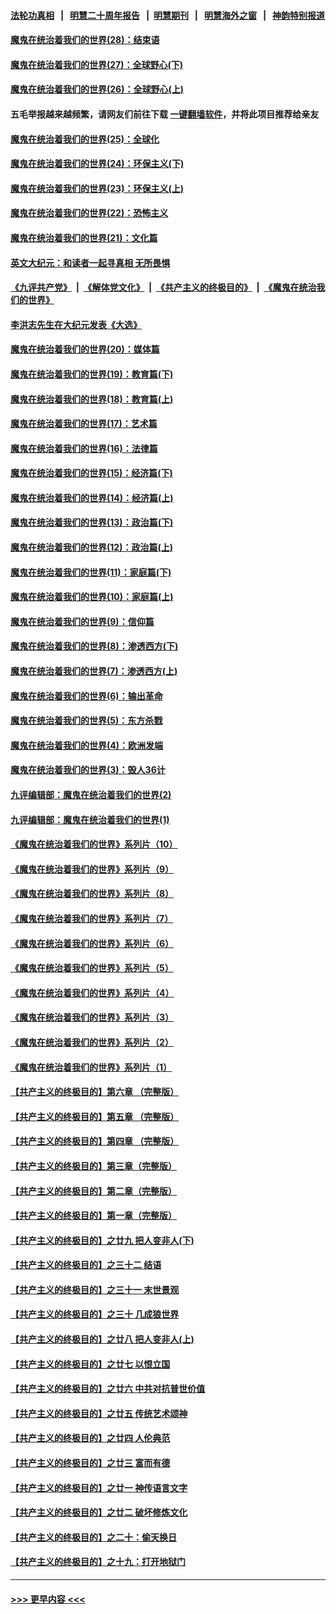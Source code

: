 #### [法轮功真相](https://github.com/gfw-breaker/truth/blob/master/README.md?t=0) &nbsp;&nbsp;|&nbsp;&nbsp; [明慧二十周年报告](https://github.com/gfw-breaker/mh-reports/blob/master/README.md?t=0) &nbsp;&nbsp;|&nbsp;&nbsp;[明慧期刊](https://github.com/gfw-breaker/mh-qikan) &nbsp;&nbsp;|&nbsp;&nbsp; [明慧海外之窗](https://github.com/gfw-breaker/mh-news/blob/master/README.md?t=0) &nbsp;&nbsp;|&nbsp;&nbsp; [神韵特别报道](https://github.com/gfw-breaker/mh-news/blob/master/shenyun.md?t=0)
#### [魔鬼在统治着我们的世界(28)：结束语](../pages/nsc422/n10936246.md?t=06151252) 
#### [魔鬼在统治着我们的世界(27)：全球野心(下)](../pages/nsc422/n10928319.md?t=06151252) 
#### [魔鬼在统治着我们的世界(26)：全球野心(上)](../pages/nsc422/n10900318.md?t=06151252) 
#### 五毛举报越来越频繁，请网友们前往下载 [一键翻墙软件](https://github.com/gfw-breaker/ssr-accounts)，并将此项目推荐给亲友
#### [魔鬼在统治着我们的世界(25)：全球化](../pages/nsc422/n10788205.md?t=06151252) 
#### [魔鬼在统治着我们的世界(24)：环保主义(下)](../pages/nsc422/n10695307.md?t=06151252) 
#### [魔鬼在统治着我们的世界(23)：环保主义(上)](../pages/nsc422/n10688613.md?t=06151252) 
#### [魔鬼在统治着我们的世界(22)：恐怖主义](../pages/nsc422/n10614727.md?t=06151252) 
#### [魔鬼在统治着我们的世界(21)：文化篇](../pages/nsc422/n10597706.md?t=06151252) 
#### [英文大纪元：和读者一起寻真相 无所畏惧](../pages/nsc422/n12542027.md?t=06151252) 
#### [《九评共产党》](https://github.com/begood0513/9ping.md/blob/master/README.md) &nbsp;|&nbsp; [《解体党文化》](../../../../jtdwh.md/blob/master/README.md)  &nbsp;|&nbsp; [《共产主义的终极目的》](../../../../gczydzjmd.md/blob/master/README.md) &nbsp;|&nbsp; [《魔鬼在统治我们的世界》](../../../../mgztzwmdsj.md/blob/master/README.md) 
#### [李洪志先生在大纪元发表《大选》](../pages/nsc422/n12534746.md?t=06151252) 
#### [魔鬼在统治着我们的世界(20)：媒体篇](../pages/nsc422/n10586579.md?t=06151252) 
#### [魔鬼在统治着我们的世界(19)：教育篇(下)](../pages/nsc422/n10564808.md?t=06151252) 
#### [魔鬼在统治着我们的世界(18)：教育篇(上)](../pages/nsc422/n10526970.md?t=06151252) 
#### [魔鬼在统治着我们的世界(17)：艺术篇](../pages/nsc422/n10499093.md?t=06151252) 
#### [魔鬼在统治着我们的世界(16)：法律篇](../pages/nsc422/n10485969.md?t=06151252) 
#### [魔鬼在统治着我们的世界(15)：经济篇(下)](../pages/nsc422/n10469975.md?t=06151252) 
#### [魔鬼在统治着我们的世界(14)：经济篇(上)](../pages/nsc422/n10457370.md?t=06151252) 
#### [魔鬼在统治着我们的世界(13)：政治篇(下)](../pages/nsc422/n10448270.md?t=06151252) 
#### [魔鬼在统治着我们的世界(12)：政治篇(上)](../pages/nsc422/n10444576.md?t=06151252) 
#### [魔鬼在统治着我们的世界(11)：家庭篇(下)](../pages/nsc422/n10440961.md?t=06151252) 
#### [魔鬼在统治着我们的世界(10)：家庭篇(上)](../pages/nsc422/n10435448.md?t=06151252) 
#### [魔鬼在统治着我们的世界(9)：信仰篇](../pages/nsc422/n10432159.md?t=06151252) 
#### [魔鬼在统治着我们的世界(8)：渗透西方(下)](../pages/nsc422/n10429603.md?t=06151252) 
#### [魔鬼在统治着我们的世界(7)：渗透西方(上)](../pages/nsc422/n10426013.md?t=06151252) 
#### [魔鬼在统治着我们的世界(6)：输出革命](../pages/nsc422/n10421536.md?t=06151252) 
#### [魔鬼在统治着我们的世界(5)：东方杀戮](../pages/nsc422/n10417707.md?t=06151252) 
#### [魔鬼在统治着我们的世界(4)：欧洲发端](../pages/nsc422/n10414890.md?t=06151252) 
#### [魔鬼在统治着我们的世界(3)：毁人36计](../pages/nsc422/n10411583.md?t=06151252) 
#### [九评编辑部：魔鬼在统治着我们的世界(2)](../pages/nsc422/n10410036.md?t=06151252) 
#### [九评编辑部：魔鬼在统治着我们的世界(1)](../pages/nsc422/n10406825.md?t=06151252) 
#### [《魔鬼在统治着我们的世界》系列片（10）](../pages/nsc422/n12292670.md?t=06151252) 
#### [《魔鬼在统治着我们的世界》系列片（9）](../pages/nsc422/n12290859.md?t=06151252) 
#### [《魔鬼在统治着我们的世界》系列片（8）](../pages/nsc422/n12287445.md?t=06151252) 
#### [《魔鬼在统治着我们的世界》系列片（7）](../pages/nsc422/n12283425.md?t=06151252) 
#### [《魔鬼在统治着我们的世界》系列片（6）](../pages/nsc422/n12282314.md?t=06151252) 
#### [《魔鬼在统治着我们的世界》系列片（5）](../pages/nsc422/n12281419.md?t=06151252) 
#### [《魔鬼在统治着我们的世界》系列片（4）](../pages/nsc422/n12274024.md?t=06151252) 
#### [《魔鬼在统治着我们的世界》系列片（3）](../pages/nsc422/n12271322.md?t=06151252) 
#### [《魔鬼在统治着我们的世界》系列片（2）](../pages/nsc422/n12269049.md?t=06151252) 
#### [《魔鬼在统治着我们的世界》系列片（1）](../pages/nsc422/n12267575.md?t=06151252) 
#### [【共产主义的终极目的】第六章 （完整版）](../pages/nsc422/n11428913.md?t=06151252) 
#### [【共产主义的终极目的】第五章 （完整版）](../pages/nsc422/n11428912.md?t=06151252) 
#### [【共产主义的终极目的】第四章 （完整版）](../pages/nsc422/n11428907.md?t=06151252) 
#### [【共产主义的终极目的】第三章（完整版）](../pages/nsc422/n11428848.md?t=06151252) 
#### [【共产主义的终极目的】第二章（完整版）](../pages/nsc422/n11428831.md?t=06151252) 
#### [【共产主义的终极目的】第一章（完整版）](../pages/nsc422/n11417651.md?t=06151252) 
#### [【共产主义的终极目的】之廿九 把人变非人(下)](../pages/nsc422/n11344140.md?t=06151252) 
#### [【共产主义的终极目的】之三十二 结语](../pages/nsc422/n11360535.md?t=06151252) 
#### [【共产主义的终极目的】之三十一 末世景观](../pages/nsc422/n11351129.md?t=06151252) 
#### [【共产主义的终极目的】之三十 几成狼世界](../pages/nsc422/n11348280.md?t=06151252) 
#### [【共产主义的终极目的】之廿八 把人变非人(上)](../pages/nsc422/n11340492.md?t=06151252) 
#### [【共产主义的终极目的】之廿七 以恨立国](../pages/nsc422/n11336944.md?t=06151252) 
#### [【共产主义的终极目的】之廿六 中共对抗普世价值](../pages/nsc422/n11324785.md?t=06151252) 
#### [【共产主义的终极目的】之廿五 传统艺术颂神](../pages/nsc422/n11296396.md?t=06151252) 
#### [【共产主义的终极目的】之廿四 人伦典范](../pages/nsc422/n11296397.md?t=06151252) 
#### [【共产主义的终极目的】之廿三 富而有德](../pages/nsc422/n11283598.md?t=06151252) 
#### [【共产主义的终极目的】之廿一 神传语言文字](../pages/nsc422/n11263265.md?t=06151252) 
#### [【共产主义的终极目的】之廿二 破坏修炼文化](../pages/nsc422/n11245728.md?t=06151252) 
#### [【共产主义的终极目的】之二十：偷天换日](../pages/nsc422/n11238846.md?t=06151252) 
#### [【共产主义的终极目的】之十九：打开地狱门](../pages/nsc422/n11206376.md?t=06151252) 

----
#### [ >>> 更早内容 <<< ](../indexes/nsc422-earlier.md)
